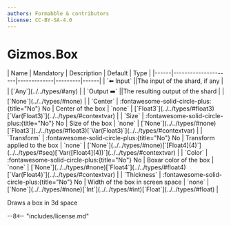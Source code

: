 ```yaml
---
authors: Formabble & contributors
license: CC-BY-SA-4.0
---
```



# Gizmos.Box

<div class="sh-parameters" markdown="1">
| Name | Mandatory | Description | Default | Type |
|------|---------------------|-------------|---------|------|
| `⬅️ Input` ||The input of the shard, if any | | [`Any`](../../types/#any) |
| `Output ➡️` ||The resulting output of the shard | | [`None`](../../types/#none) |
| `Center` | :fontawesome-solid-circle-plus:{title="No"} No  | Center of the box | `none` | [`Float3`](../../types/#float3)[`Var(Float3)`](../../types/#contextvar) |
| `Size` | :fontawesome-solid-circle-plus:{title="No"} No  | Size of the box | `none` | [`None`](../../types/#none)[`Float3`](../../types/#float3)[`Var(Float3)`](../../types/#contextvar) |
| `Transform` | :fontawesome-solid-circle-plus:{title="No"} No  | Transform applied to the box | `none` | [`None`](../../types/#none)[`[Float4](4)`](../../types/#seq)[`Var([Float4](4))`](../../types/#contextvar) |
| `Color` | :fontawesome-solid-circle-plus:{title="No"} No  | Boxar color of the box | `none` | [`None`](../../types/#none)[`Float4`](../../types/#float4)[`Var(Float4)`](../../types/#contextvar) |
| `Thickness` | :fontawesome-solid-circle-plus:{title="No"} No  | Width of the box in screen space | `none` | [`None`](../../types/#none)[`Int`](../../types/#int)[`Float`](../../types/#float) |

</div>

Draws a box in 3d space

--8<-- "includes/license.md"

